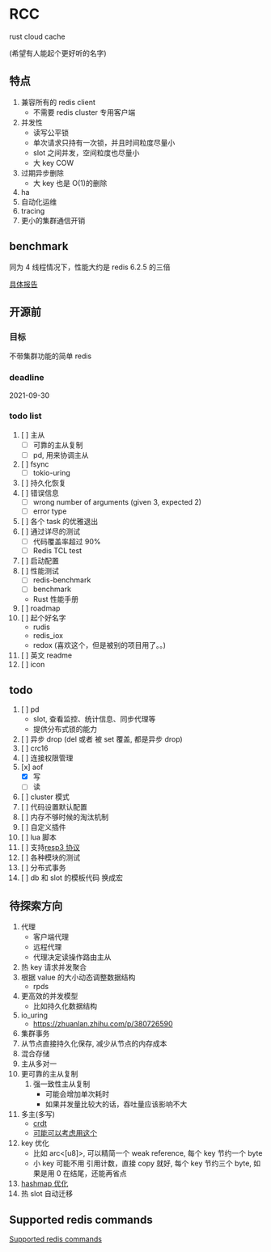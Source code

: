 # RCC

rust cloud cache

(希望有人能起个更好听的名字)

## 特点

1. 兼容所有的 redis client
   - 不需要 redis cluster 专用客户端
1. 并发性
   - 读写公平锁
   - 单次请求只持有一次锁，并且时间粒度尽量小
   - slot 之间并发，空间粒度也尽量小
   - 大 key COW
1. 过期异步删除
   - 大 key 也是 O(1)的删除
1. ha
1. 自动化运维
1. tracing
1. 更小的集群通信开销

## benchmark

同为 4 线程情况下，性能大约是 redis 6.2.5 的三倍

[具体报告](./docs/benchmark.md)

## 开源前

### 目标

不带集群功能的简单 redis

### deadline

2021-09-30

### todo list

1. [ ] 主从
   - [ ] 可靠的主从复制
   - [ ] pd, 用来协调主从
1. [ ] fsync
   - [ ] tokio-uring
1. [ ] 持久化恢复
1. [ ] 错误信息
   - [ ] wrong number of arguments (given 3, expected 2)
   - [ ] error type
1. [ ] 各个 task 的优雅退出
1. [ ] 通过详尽的测试
   - [ ] 代码覆盖率超过 90%
   - [ ] Redis TCL test
1. [ ] 启动配置
1. [ ] 性能测试
   - [ ] redis-benchmark
   - [ ] benchmark
   - Rust 性能手册
1. [ ] roadmap
1. [ ] 起个好名字
   - rudis
   - redis_iox
   - redox (喜欢这个，但是被别的项目用了。。)
1. [ ] 英文 readme
1. [ ] icon

## todo

1. [ ] pd
   - slot, 查看监控、统计信息、同步代理等
   - 提供分布式锁的能力
1. [ ] 异步 drop (del 或者 被 set 覆盖, 都是异步 drop)
1. [ ] crc16
1. [ ] 连接权限管理
1. [x] aof
   - [x] 写
   - [ ] 读
1. [ ] cluster 模式
1. [ ] 代码设置默认配置
1. [ ] 内存不够时候的淘汰机制
1. [ ] 自定义插件
1. [ ] lua 脚本
1. [ ] 支持[resp3 协议](https://www.zeekling.cn/articles/2021/01/10/1610263628832.html)
1. [ ] 各种模块的测试
1. [ ] 分布式事务
1. [ ] db 和 slot 的模板代码 换成宏

## 待探索方向

1. 代理
   - 客户端代理
   - 远程代理
   - 代理决定读操作路由主从
1. 热 key 请求并发聚合
1. 根据 value 的大小动态调整数据结构
   - rpds
1. 更高效的并发模型
   - 比如持久化数据结构
1. io_uring
   - <https://zhuanlan.zhihu.com/p/380726590>
1. 集群事务
1. 从节点直接持久化保存, 减少从节点的内存成本
1. 混合存储
1. 主从多对一
1. 更可靠的主从复制
   1. 强一致性主从复制
      - 可能会增加单次耗时
      - 如果并发量比较大的话，吞吐量应该影响不大
1. 多主(多写)
   - [crdt](https://josephg.com/blog/crdts-go-brrr/)
   - [可能可以考虑用这个](https://github.com/josephg/diamond-types)
1. key 优化
   - 比如 arc<[u8]>, 可以精简一个 weak reference, 每个 key 节约一个 byte
   - 小 key 可能不用 引用计数，直接 copy 就好, 每个 key 节约三个 byte, 如果是用 0 在结尾，还能再省点
1. [hashmap 优化](https://youtu.be/ncHmEUmJZf4?t=2861)
1. 热 slot 自动迁移

## Supported redis commands

[Supported redis commands](./docs/supported_redis_cmds.md)
